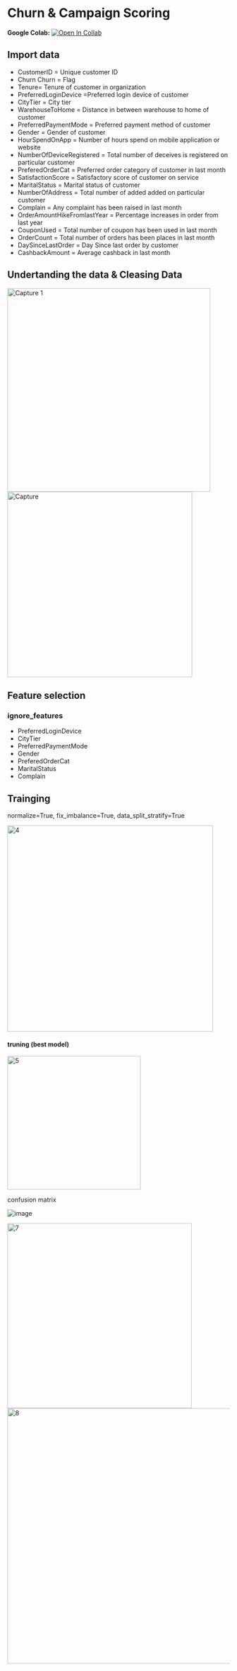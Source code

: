 # Churn & Campaign Scoring
**Google Colab:** [![Open In Collab](https://colab.research.google.com/assets/colab-badge.svg)](https://colab.research.google.com/drive/1-E-NmOCUtRu2kUYXGzXxlP0IHpipE8ft?usp=sharing)

## Import data
* CustomerID	= Unique customer ID
* Churn	Churn = Flag
* Tenure= Tenure of customer in organization
* PreferredLoginDevice  =Preferred login device of customer
* CityTier = City tier
* WarehouseToHome	= Distance in between warehouse to home of customer
* PreferredPaymentMode = Preferred payment method of customer
* Gender = Gender of customer
* HourSpendOnApp = Number of hours spend on mobile application or website
* NumberOfDeviceRegistered = Total number of deceives is registered on particular customer
* PreferedOrderCat = Preferred order category of customer in last month
* SatisfactionScore = Satisfactory score of customer on service
* MaritalStatus = Marital status of customer
* NumberOfAddress = Total number of added added on particular customer
* Complain = Any complaint has been raised in last month
* OrderAmountHikeFromlastYear = Percentage increases in order from last year
* CouponUsed = Total number of coupon has been used in last month
* OrderCount = Total number of orders has been places in last month
* DaySinceLastOrder = Day Since last order by customer
* CashbackAmount = Average cashback in last month


## Undertanding the data & Cleasing Data
<img width="460" alt="Capture 1" src="https://github.com/Piriyaa/MADT8101-Customer-Analytics/assets/128346376/0fdcb834-15b3-4947-88d8-a77fe836e38d">

<img width="419" alt="Capture" src="https://github.com/Piriyaa/MADT8101-Customer-Analytics/assets/128346376/f5c62ccc-fb05-4612-acc0-abd89ce2094a">


## Feature selection

### ignore_features 
* PreferredLoginDevice
* CityTier
* PreferredPaymentMode
* Gender
* PreferedOrderCat
* MaritalStatus
* Complain

## Trainging 
normalize=True, fix_imbalance=True, data_split_stratify=True

<img width="466" alt="4" src="https://github.com/Piriyaa/MADT8101-Customer-Analytics/assets/128346376/4be5edb8-8980-4c76-b6c5-22878f024369">


#### truning (best model)
<img width="302" alt="5" src="https://github.com/Piriyaa/MADT8101-Customer-Analytics/assets/128346376/19ef516a-d5bf-42cd-b242-bcdb56fd57d4">


confusion matrix 

![image](https://github.com/Piriyaa/MADT8101-Customer-Analytics/assets/128346376/c9a17645-567d-4ae6-90f1-3c7cc608e4ee)




<img width="418" alt="7" src="https://github.com/Piriyaa/MADT8101-Customer-Analytics/assets/128346376/81b153ff-cee4-4828-8474-b991bdd36052">

<img width="577" alt="8" src="https://github.com/Piriyaa/MADT8101-Customer-Analytics/assets/128346376/4ee686ec-0c25-44c6-8c0c-9bc1b4f96af5">



